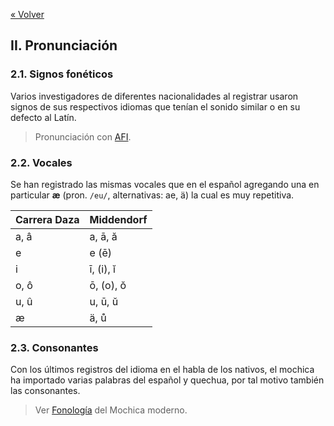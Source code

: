 [&laquo; Volver](./#/doc/README.md)

## II. Pronunciación

### 2.1. Signos fonéticos

Varios investigadores de diferentes nacionalidades al registrar usaron signos de sus respectivos idiomas que tenían el sonido similar o en su defecto al Latín.

> Pronunciación con [AFI](https://es.wikipedia.org/wiki/Alfabeto_Fon%C3%A9tico_Internacional).

### 2.2. Vocales

Se han registrado las mismas vocales que en el español agregando una en particular **æ** (pron. `/eu/`, alternativas: ae, ä) la cual es muy repetitiva.

| Carrera Daza | Middendorf |
| ------------ | ---------- |
| a, â         | a, ā, ă    |
| e            | e (ē)      |
| i            | ī, (i), ĭ  |
| o, ô         | ō, (o), ŏ  |
| u, û         | u, ū, ŭ    |
| æ            | ä, ů       |

### 2.3. Consonantes

Con los últimos registros del idioma en el habla de los nativos, el mochica ha importado varias palabras del español y quechua, por tal motivo también las consonantes.

> Ver [Fonología](https://es.wikipedia.org/wiki/Idioma_mochica#Fonolog%C3%ADa) del Mochica moderno.
